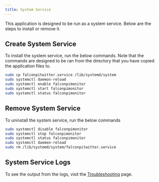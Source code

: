 ```yaml
---
title: System Service
---
```


This application is designed to be run as a system service. Below are the steps to install or 
remove it.

## Create System Service

To install the system service, run the below commands. Note that the commands are designed to be ran from 
the directory that you have copied the application files to.

```bash
sudo cp falconpitwitter.service /lib/systemd/system
sudo systemctl daemon-reload
sudo systemctl enable falconpimonitor
sudo systemctl start falconpimonitor
sudo systemctl status falconpimonitor
```

## Remove System Service

To uninstall the system service, run the below commands

```sh
sudo systemctl disable falconpimonitor
sudo systemctl stop falconpimonitor
sudo systemctl status falconpimonitor
sudo systemctl daemon-reload
sudo rm /lib/systemd/system/falconpitwitter.service
```

## System Service Logs

To see the output from the logs, visit the [Troubleshooting](/falconpitwitter/troubleshooting) page.
